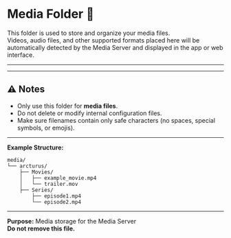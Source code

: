 # Media Folder 📁

This folder is used to store and organize your media files.  
Videos, audio files, and other supported formats placed here will be automatically detected by the Media Server and displayed in the app or web interface.

---



---

## ⚠️ Notes
- Only use this folder for **media files**.
- Do not delete or modify internal configuration files.
- Make sure filenames contain only safe characters (no spaces, special symbols, or emojis).

---

**Example Structure:**
```
media/
└── arcturus/
    ├── Movies/
    │   ├── example_movie.mp4
    │   └── trailer.mov
    ├── Series/
        ├── episode1.mp4
        └── episode2.mp4

```

---

**Purpose:** Media storage for the Media Server  
**Do not remove this file.**
